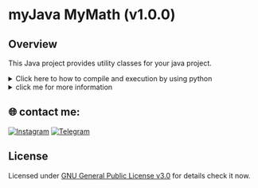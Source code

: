 # myJava MyMath (v1.0.0)

## Overview
This Java project provides utility classes for your java project.

<details><summary>Click here to how to compile and execution by using python</summary>
<br>
Compilation and Execution
<br>
You can compile by using two methods:
<br>
METHOD 1: USING PYTHON(Simple method and easy to use)
<br>
MyJavaPy is a Python script that clones a specific GitHub repository, retrieves specified `.java` files, and compiles them to the specific folder.
<br>
I add a video how to use that code.<br>
There are two options:<br>
1, Using command prompt to run the python script. [`video`](https://github.com/MrTG-CodeBot/MyJava/raw/refs/heads/main/assets/using_command_prompt.mp4)<br>
2, Using visual studio code or pycharm to run the python script.[`video`](https://github.com/MrTG-CodeBot/MyJava/raw/refs/heads/main/assets/using_pycharm_or_vs_code.mp4)<br>

                                         OR

METHOD 2: NORMAL METHOD(But you may follow the instructions given below)
<br>
**Note**: First, compile the [`io.java`](https://github.com/MrTG-CodeBot/MyJava/blob/main/myJava/Base/io.java) file, before compiling the other files to avoid any errors.
<br>
### Compilation Instructions
1. Navigate to the directory containing your java program files.
2. Compile the [`io.java`](https://github.com/MrTG-CodeBot/MyJava/blob/main/myJava/Base/io.java) file:
    ```sh
    javac io.java
    ```
</details>
<details><summary>click me for more information</summary>

## Classes and Methods

### `io`

| **Method Name** | **Description**                                                                               |
|-----------------|-----------------------------------------------------------------------------------------------|
| `io.print(int i_ids)`| Prints an integer.                                                                          |
| `io.print(String s_names)`| Prints a string.                                                                        |
| `io.print(float f_float)`| Prints a float.                                                                          |
| `io.print(double d_double)`| Prints a double.                                                                       |
| `io.print(long l_long)`| Prints a long.                                                                             |
| `io.print(char c_char)`| Prints a char.                                                                             |
| `io.print(boolean b_boolean)`| Prints a boolean.                                                                    |
| `io.inputI(String prompt)`| Prompts for and reads an integer input from the user.                                    |
| `io.inputS(String prompt)`| Prompts for and reads a string input from the user.                                      |
| `io.inputF(String inputfloat)`| Prompts for and reads a float input from the user.                                   |
| `io.inputD(String inputdouble)`| Prompts for and reads a double input from the user.                                |
| `io.inputL(String inputlong)`| Prompts for and reads a long input from the user.                                    |
| `io.inputC(String inputchar)`| Prompts for and reads a char input from the user.                                    |
| `io.inputB(String inputbool)`| Prompts for and reads a boolean input from the user.                                 |

### `math`

| **Method Name** | **Description**                                                                                 |
|-----------------|-------------------------------------------------------------------------------------------------|
| `math.add(int... numbers)`    | Adds a series of integer values.                                                           |
| `math.add(float... numbers)`  | Adds a series of float values.                                                             |
| `math.add(double... numbers)` | Adds a series of double values.                                                            |
| `math.sub(int... numbers)`    | Subtracts a series of integer values.                                                      |
| `math.sub(float... numbers)`  | Subtracts a series of float values.                                                        |
| `math.sub(double... numbers)` | Subtracts a series of double values.                                                       |
| `math.multi(int... numbers)`  | Multiplies a series of integer values.                                                     |
| `math.multi(float... numbers)`| Multiplies a series of float values.                                                       |
| `math.multi(double... numbers)`| Multiplies a series of double values.                                                     |
| `math.div(int numerator, int denominator)`| Divides an integer by another integer.                                    |
| `math.div(float numerator, float denominator)`| Divides a float by another float.                                    |
| `math.div(double numerator, double denominator)`| Divides a double by another double.                             |
| `math.isEven(int number)`      | Checks if an integer is even.                                                            |
| `math.isEven(float number)`    | Checks if a float is even.                                                              |
| `math.isEven(double number)`   | Checks if a double is even.                                                             |
| `math.isOdd(int number)`       | Checks if an integer is odd.                                                             |
| `math.isOdd(float number)`     | Checks if a float is odd.                                                               |
| `math.isOdd(double number)`    | Checks if a double is odd.                                                              |
| `math.isPass(int number, int target_number)`    | Checks if an integer meets or exceeds a target value.                     |
| `math.isPass(float number, float target_number)`| Checks if a float meets or exceeds a target value.                       |
| `math.isPass(double number, double target_number)`| Checks if a double meets or exceeds a target value.                  |
| `math.isFail(int number, int target_number)`    | Checks if an integer fails to meet a target value.                       |
| `math.isFail(float number, float target_number)`| Checks if a float fails to meet a target value.                         |
| `math.isFail(double number, double target_number)`| Checks if a double fails to meet a target value.                     |


</details>


## 🌐 contact me:
[![Instagram](https://img.shields.io/badge/Instagram-%23E4405F.svg?logo=Instagram&logoColor=white)](https://instagram.com/mrtg_coder)
[![Telegram](https://img.shields.io/badge/Telegram-blue?logo=telegram)](https://t.me/MrTG_Coder)

## License

Licensed under [GNU General Public License v3.0](https://github.com/MrTG-CodeBot/MyJava/blob/main/LICENSE) for details check it now.
